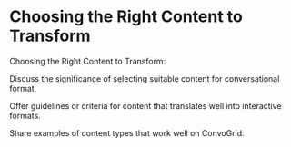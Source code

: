 # Choosing the Right Content to Transform

Choosing the Right Content to Transform:&#x20;

Discuss the significance of selecting suitable content for conversational format.&#x20;

Offer guidelines or criteria for content that translates well into interactive formats.&#x20;

Share examples of content types that work well on ConvoGrid.

